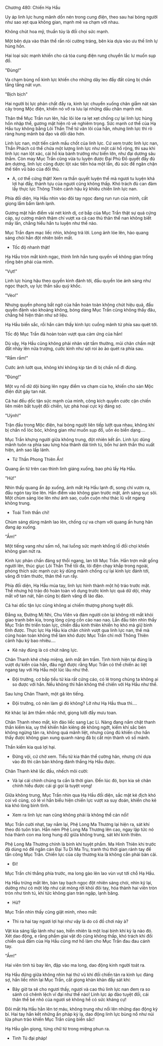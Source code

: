 




Chương 480: Chiến Hạ Hầu


Uy áp linh lực hung mãnh dồn nén trong cung điện, theo sau hai bóng người như sao xẹt qua không gian, mạnh mẽ va chạm với nhau.

Không chút hoa mỹ, thuần túy là đối chọi sức mạnh.

Một bên dựa vào thân thể rắn rỏi cường tráng, bên kia dựa vào ưu thế linh lự hùng hồn.

Hai loại sức mạnh khiến cho cả tòa cung điện rung chuyển lắc lư muốn sụp đổ.

"Đùng!"

Va chạm bùng nổ kình lực khiến cho những dây leo đầy đất cũng bị chấn tầng tầng nát vụn.

"Bịch bịch"

Hai người bị lực phản chất đẩy ra, kình lực chuyển xuống chân giẫm nát sàn cây trong Mộc điện, khiến nó vỡ ra lưu lại những dấu chân mạnh mẽ.

Thân thể Mục Trần run lên, hắc lôi lóe ra lẹt xẹt chống cự lại linh lực hùng hồn nhập thể, gương mặt hiện rõ vẻ nghiêm trọng. Sức mạnh cơ thể của Hạ Hầu tuy không bằng Lôi Thần Thể tứ văn lôi của hắn, nhưng linh lực thì rõ ràng hung mãnh bá đạo và dồi dào hơn.

Linh lực nan, một tiến cảnh mấu chốt của linh lực. Cứ xem trước linh lực nan, Thần Phách có thể chứa một lượng linh lực như một cái hồ rộng, thì sau khi linh lực nan lột xác, cái hồ kia bành trướng như biển lớn, như đại dương sâu thẳm. Còn may Mục Trần cũng vừa tu luyện được Đại Phù Đồ quyết đầy đủ âm dương, linh lực cũng được lột xác tiến hóa một lần, đủ sức để ngăn chặn thế tiến vũ bão của đối thủ.

- A, cơ thể cứng thật! Xem ra thần quyết luyện thể mà ngươi tu luyện khá lợi hại đấy, thành tựu của ngươi cũng không thấp. Khó trách đủ can đảm lấy thực lực Thông Thiên cảnh hậu kỳ khiêu chiến linh lực nan.

Phía đối diện, Hạ Hầu nhìn vào đôi tay ngọc đang run run của mình, cất giọng lẩm bẩm lành lạnh.

Gương mặt hắn điểm vài nét kinh dị, cơ bắp của Mục Trần thật sự quá cứng cáp, sự cương mãnh thậm chí vượt xa cả cao thủ thân thể nan không biết mấy lần, chẳng hiểu hắn tu luyện như thế nào.

Mục Trần đạm mạc liếc nhìn, không trả lời. Long ảnh lóe lên, hào quang sáng chói hắn đột nhiên biến mất.

- Tốc độ nhanh thật!

Hạ Hầu tròn mắt kinh ngạc, thình lình hắn tung quyền về không gian trống rỗng bên phải của mình.

"Vụt!"

Linh lực hùng hậu theo quyền kình đánh tới, đầu quyền lóe ánh sáng như ngọc thạch, uy lực thần sầu quỷ khốc.

"Vèo!"

Nhưng quyền phong bất ngờ của hắn hoàn toàn không chút hiệu quả, đầu quyền đánh vào khoảng không, bóng dáng Mục Trần cũng không thấy đâu, chẳng hề hiện thân như sở liệu.

Hạ Hầu biến sắc, rồi hắn cảm thấy kình lực cuồng mãnh từ phía sau quét tới.

Tốc độ Mục Trần đã hoàn toàn vượt qua cảm ứng của hắn!

Dù vậy, Hạ Hầu cũng không phải nhân vật tầm thường, mũi chân chấm mặt đất nhảy lên nửa trượng, cước kình như sợi roi ào ào quét ra phía sau.

"Rầm rầm!"

Cước ảnh lướt qua, không khí không kịp tản đi bị chấn nổ đì đùng.

"Đùng!"

Một vụ nổ dữ dội bùng lên ngay điểm va chạm của họ, khiến cho sàn Mộc điện đứt gãy tan nát.

Cả hai đều dốc tận sức mạnh của mình, công kích quyền cước cận chiến liên miên bất tuyệt đối chiến, lực phá hoại cực kỳ đáng sợ.

"Uỳnh!"

Trận đấu trong Mộc điện, hai bóng người liên tiếp lướt qua nhau, không khí bị chấn nổ lóc bóc, không gian như muốn sụp đổ, uốn éo biến dạng....

Mục Trần khựng người giữa không trung, đột nhiên kết ấn. Linh lực dũng mãnh tuôn ra phía sau lưng hóa thành dải tinh tú, bốn hư ảnh thần thú xuất hiện, ánh sao lấp lánh.

- Tứ Thần Phong Thiên Ấn!

Quang ấn từ trên cao thình lình giáng xuống, bao phủ lấy Hạ Hầu.

"Hừ!"

Nhìn thấy quang ấn ập xuống, ánh mắt Hạ Hầu lạnh đi, song chỉ vươn ra, đầu ngón tay lóe lên. Hắn điểm vào không gian trước mặt, ánh sáng sục sôi. Một chùm sáng lóe lên như ánh sao, cuồn cuộn như thác lũ vắt ngang không trung.

- Toái Tinh thần chỉ!

Chùm sáng dũng mãnh lao lên, chống cự va chạm với quang ấn hung hãn đang áp xuống.

"Ầm!"

Một tiếng vang như sấm nổ, hai luồng sức mạnh khổng lồ đối chọi khiến không gian nứt ra.

Kình lực phản chấn đáng sợ thổi ngang, lan tới Mục Trần. Hắn trợn mắt gồng người lên, thúc giục Lôi Thần Thể tối đa, lôi điện chạy khắp trong ngoài, phóng thích sức mạnh cực kỳ dũng mãnh chống cự lại kình lực đánh tới, văng đi trăm thước, thân thể run rẩy.

Phía đối diện, Hạ Hầu múa tay, linh lực hình thành một hộ tráo trước mặt. Thế nhưng hộ tráo đó hoàn toàn vô dụng trước kình lực quá dữ dội, nháy mắt vỡ tan nát, hắn cũng bị đánh văng đi lảo đảo.

Cả hai dốc tận lực cũng không ai chiếm thượng phong tuyệt đối.

Đằng xa, Đường Mị Nhi, Chu Viên và đám người còn lại không rời mắt khỏi giao tranh bên kia, trong lòng cũng cồn cào nao nao. Lần đầu tiên nhìn thấy Mục Trần thi triển toàn lực, chiến đấu kinh thiên khiến họ khó mà giữ bình tĩnh được. Thực lực Hạ Hầu kia chân chính vượt qua linh lực nan, thế mà cũng hoàn toàn không thể làm khó được Mục Trần chỉ mới Thông Thiên cảnh hậu kỳ bao nhiêu....

- Kẻ này đúng là có chút năng lực.

Chân Thanh khẽ chép miệng, ánh mắt âm trầm. Tình hình hiện tại đúng là vượt dự kiến của hắn, đâu ngờ được rằng Mục Trần có thể chiến ác liệt ngang tay với Hạ Hầu một lúc lâu như thế.

- Đội trưởng, cơ bắp tiểu tử kia rất cứng cáo, có lẽ trong chúng ta không ai so được với hắn. Nếu không thì hắn không thể chiến với Hạ Hầu như thế.

Sau lưng Chân Thanh, một gã lên tiếng.

- Đội trưởng, có nên làm gì đó không? Lỡ như Hạ Hầu thua thì....

Kẻ khác lại âm thầm nhắc nhở, giọng lưỡi đầy mưu toan.

Chân Thanh nheo mắt, kín đáo liếc sang Lạc Li. Nàng đang nắm chặt thanh thần kiếm kia, uy thế khiến hắn kiêng dè không ngớt, kiếm khí sắc bén không ngừng tản ra, không quá mãnh liệt, nhưng cũng đủ khiến cho hắn thấy được không gian xung quanh nàng đã bị cắt mịn thành vô số mảnh.

Thần kiếm kia quá lợi hại.

- Đừng vội, cứ chờ xem. Tiểu tử kia thân thể cường hãn, nhưng chỉ dựa vào đó thì căn bản không đánh thắng Hạ Hầu được.

Chân Thanh khẽ lắc đầu, nhếch môi cười:

- Vả lại cái chính chúng ta cần là thời gian. Đến lúc đó, bọn kia sẽ chân chính hiểu được cái gì gọi là tuyệt vọng!

Giữa không trung, Mục Trần nhìn qua Hạ Hầu đối diện, sắc mặt kẻ địch khó coi vô cùng, có lẽ vì hắn biểu hiện chiến lực vượt xa suy đoán, khiến cho kẻ kia khó lòng bình tĩnh.

- Xem ra linh lực nan cũng không phải là không thể cản nổi!

Mục Trần cười nhạt, tay nắm lại, Phệ Long Ma Thương lại hiện ra, sát khí theo đó tuôn tràn. Hắn ném Phệ Long Ma Thương lên cao, ngay lập tức nó hóa thành con ma long hung dữ giữa không trung, sát khí kinh thiên.

Phệ Long Ma Thương chính là binh khí tuyệt phẩm. Ma Hình Thiên khi trước đã dùng nó để ngăn cản Đại Tu Di Ma Trụ, tranh thủ thời gian rảnh tay để tấn công Mục Trần. Chiến lực của cây thương kia là không cần phải bàn cãi.

- Đi!

Mục Trần chỉ thẳng phía trước, ma long gào lên lao vùn vụt tới chỗ Hạ Hầu.

Hạ Hầu trừng mắt lên, bàn tay bạch ngọc đột nhiên sáng chói, nhìn kỹ lại, dường như có một lớp như cát mỏng rời khỏi đôi tay, hóa thành hai viên tròn tròn như tinh tú, khí tức không gian tràn ngập, lạnh băng.

- Hử?

Mục Trần nhìn thấy cũng giật mình, nheo mắt:

- Thì ra hai tay ngươi lợi hại như vậy là do có đồ chơi này à?

Vật kia sáng lấp lánh như sao, hiển nhiên là một loại binh khí kỳ lạ nào đó. Xét dao động, e rằng phẩm giai vật đó cũng không thấp, khó trách khi đối chiến quả đấm của Hạ Hầu cũng mơ hồ làm cho Mục Trần đau đau cánh tay.

"Ầm!"

Hai viên tinh tú bay lên, đập vào ma long, dao động kinh người toát ra.

Hạ Hầu đứng giữa không nhìn hai thứ vũ khí đối chiến tản ra kình lục đáng sợ, hắn liếc nhìn lại Mục Trần, cất giọng khàn khàn đầy sát khí:

- Bây giờ ta sẽ cho ngươi thấy, ngươi và cao thủ linh lực nan đem ra so sánh có chênh lệch vĩ đại như thế nào! Linh lực áp đảo tuyệt đối, cái thân thể bé nhỏ của ngươi sẽ không hề có sức kháng cự!

Đôi mắt Hạ Hầu hằn lên tơ máu, không trung như nổi lên những dao động kỳ bí. Hai tay hắn kết những ấn pháp kỳ lạ, dao động linh lực bùng nổ như núi lửa phun trào khiến Mục Trần cũng biến sắc!

Hạ Hầu gằn giọng, từng chữ từ trong miệng phun ra.

- Tinh Tú đại pháp!




